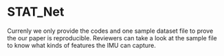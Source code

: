 # STAT_Net

Currenly we only provide the codes and one sample dataset file to prove the our paper is reproducible.
Reviewers can take a look at the sample file to know what kinds of features the IMU can capture.
